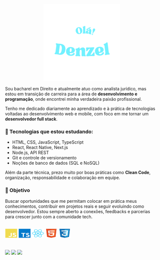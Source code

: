 <p align="center">
  <a><img width="50%" alt="Olá! Eu sou o Denzel" src="/assets/gh-readme-header.png" /></a>
</p>
<p>
Sou bacharel em Direito e atualmente atuo como analista jurídico, mas estou em transição de carreira para a área de <strong>desenvolvimento e programação</strong>, onde encontrei minha verdadeira paixão profissional.
</p>
<p>
Tenho me dedicado diariamente ao aprendizado e à prática de tecnologias voltadas ao desenvolvimento web e mobile, com foco em me tornar um <strong>desenvolvedor full stack</strong>.
</p>
<h3>🚀 Tecnologias que estou estudando:</h3>
<ul>
  <li>HTML, CSS, JavaScript, TypeScript</li>
  <li>React, React Native, Next.js</li>
  <li>Node.js, API REST</li>
  <li>Git e controle de versionamento</li>
  <li>Noções de banco de dados (SQL e NoSQL)</li>
</ul>
<p>
Além da parte técnica, prezo muito por boas práticas como <strong>Clean Code</strong>, organização, responsabilidade e colaboração em equipe.
</p>
<h3>🎯 Objetivo</h3>
<p>
Buscar oportunidades que me permitam colocar em prática meus conhecimentos, contribuir em projetos reais e seguir evoluindo como desenvolvedor. Estou sempre aberto a conexões, feedbacks e parcerias para crescer junto com a comunidade tech.
</p>

<div style="display: inline_block"><br>
  <img align="center" alt="Js" height="30" width="40" src="https://raw.githubusercontent.com/devicons/devicon/master/icons/javascript/javascript-plain.svg">
  <img align="center" alt="Ts" height="30" width="40" src="https://raw.githubusercontent.com/devicons/devicon/master/icons/typescript/typescript-plain.svg">
  <img align="center" alt="React" height="30" width="40" src="https://raw.githubusercontent.com/devicons/devicon/master/icons/react/react-original.svg">
  <img align="center" alt="HTML" height="30" width="40" src="https://raw.githubusercontent.com/devicons/devicon/master/icons/html5/html5-original.svg">
  <img align="center" alt="CSS" height="30" width="40" src="https://raw.githubusercontent.com/devicons/devicon/master/icons/css3/css3-original.svg">
  <!-- <img align="center" alt="Python" height="30" width="40" src="https://raw.githubusercontent.com/devicons/devicon/master/icons/python/python-original.svg">-->
</div>

  #
 
<div>
  <a href="https://instagram.com/instadenzel" target="_blank"><img src="https://img.shields.io/badge/-Instagram-%23E4405F?style=for-the-badge&logo=instagram&logoColor=white" target="_blank"></a>
  <a href = "mailto:denzel.tognetti@gmail.com"><img src="https://img.shields.io/badge/-Gmail-%23333?style=for-the-badge&logo=gmail&logoColor=white" target="_blank"></a>
  <a href="https://www.linkedin.com/in/denzel-tognetti" target="_blank"><img src="https://img.shields.io/badge/-LinkedIn-%230077B5?style=for-the-badge&logo=linkedin&logoColor=white" target="_blank"></a> 
</div>
